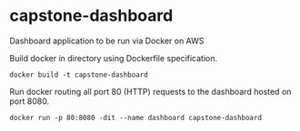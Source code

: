 # capstone-dashboard

Dashboard application to be run via Docker on AWS

Build docker in directory using Dockerfile specification.

`docker build -t capstone-dashboard`

Run docker routing all port 80 (HTTP) requests to the dashboard hosted on port 8080.

`docker run -p 80:8080 -dit --name dashboard capstone-dashboard`
